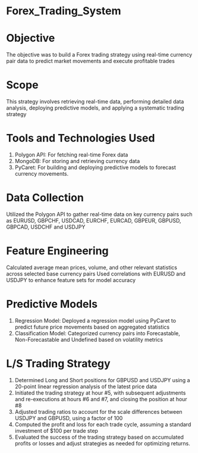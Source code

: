 # Forex_Trading_System

# Objective
The objective was to build a Forex trading strategy using real-time currency pair data to predict market movements and execute profitable trades

# Scope
This strategy involves retrieving real-time data, performing detailed data analysis, deploying predictive models, and applying a systematic trading strategy

# Tools and Technologies Used
1. Polygon API: For fetching real-time Forex data
2. MongoDB: For storing and retrieving currency data
3. PyCaret: For building and deploying predictive models to forecast currency movements.

# Data Collection
Utilized the Polygon API to gather real-time data on key currency pairs such as EURUSD, GBPCHF, USDCAD, EURCHF, EURCAD, GBPEUR, GBPUSD, GBPCAD, USDCHF and USDJPY

# Feature Engineering
Calculated average mean prices, volume, and other relevant statistics across selected base currency pairs
Used correlations with EURUSD and USDJPY to enhance feature sets for model accuracy

# Predictive Models
1. Regression Model: Deployed a regression model using PyCaret to predict future price movements based on aggregated statistics
2. Classification Model: Categorized currency pairs into Forecastable, Non-Forecastable and Undefined based on volatility metrics

# L/S Trading Strategy
1. Determined Long and Short positions for GBPUSD and USDJPY using a 20-point linear regression analysis of the latest price data
2. Initiated the trading strategy at hour #5, with subsequent adjustments and re-executions at hours #6 and #7, and closing the position at hour #8
3. Adjusted trading ratios to account for the scale differences between USDJPY and GBPUSD, using a factor of 100
4. Computed the profit and loss for each trade cycle, assuming a standard investment of $100 per trade step
5. Evaluated the success of the trading strategy based on accumulated profits or losses and adjust strategies as needed for optimizing returns.



